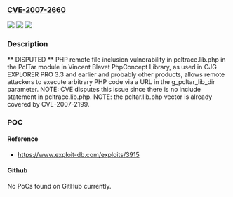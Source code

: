 ### [CVE-2007-2660](https://cve.mitre.org/cgi-bin/cvename.cgi?name=CVE-2007-2660)
![](https://img.shields.io/static/v1?label=Product&message=n%2Fa&color=blue)
![](https://img.shields.io/static/v1?label=Version&message=n%2Fa&color=blue)
![](https://img.shields.io/static/v1?label=Vulnerability&message=n%2Fa&color=brighgreen)

### Description

** DISPUTED **  PHP remote file inclusion vulnerability in pcltrace.lib.php in the PclTar module in Vincent Blavet PhpConcept Library, as used in CJG EXPLORER PRO 3.3 and earlier and probably other products, allows remote attackers to execute arbitrary PHP code via a URL in the g_pcltar_lib_dir parameter.  NOTE: CVE disputes this issue since there is no include statement in pcltrace.lib.php.  NOTE: the pcltar.lib.php vector is already covered by CVE-2007-2199.

### POC

#### Reference
- https://www.exploit-db.com/exploits/3915

#### Github
No PoCs found on GitHub currently.

